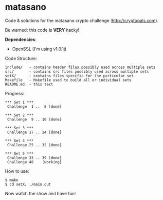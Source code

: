 matasano
========

Code &amp; solutions for the matasano crypto challenge (http://cryptopals.com).

Be warned: this code is **VERY** hacky!

**Dependencies**:

- OpenSSL (I'm using v1.0.1j)

Code Structure:

    include/   - contains header files possibly used across multiple sets
    src/       - contains src files possibly used across multiple sets
    setX/      - contains files specific for the particular set
    Makefile   - Makefile used to build all or individual sets
    README.md  - this text

Progress:

    *** Set 1 ***
     Challenge  1 ..  8 [done]

    *** Set 2 ***
     Challenge  9 .. 16 [done]

    *** Set 3 ***
     Challenge 17 .. 24 [done]

    *** Set 4 ***
     Challenge 25 .. 32 [done]

    *** Set 5 ***
     Challenge 33 .. 39 [done]
     Challenge 40    [working]

How to use:

    $ make
    $ cd setX; ./main.out

Now watch the show and have fun!
